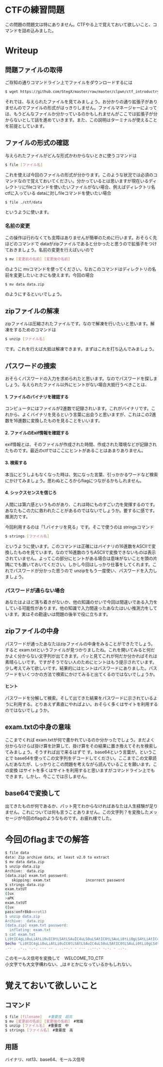 # CTFの練習問題
この問題の問題文は特にありません。CTFやる上で覚えておいて欲しいこと、コマンドを詰め込みました。
# Writeup
## 問題ファイルの取得
ご存知の通りコマンドライン上でファイルをダウンロードするには</br>
```bash
$ wget https://github.com/StegX/master/raw/master/clpwn/ctf_introductry/practice/data
```
それでは、与えられたファイルを見てみましょう。お分かりの通り拡張子がありませんのでファイルの形式がはっきりしません。ファイルマネージャーによっては、もうどんなファイルか分かっているのかもしれませんがここでは拡張子が分からないとして話を進めていきます。また、この説明はターミナルが使えることを前提としています。
## ファイルの形式の確認
与えられたファイルがどんな形式かわからないときに使うコマンドは</br>
```bash
$ file [ファイル名]
```
これを使えば今回のファイルの形式が分かります。このような状況では必須のコマンドなので覚えておいてください。分かっているとは思いますが現在いるディレクトリにfileコマンドを使いたいファイルがない場合、例えばディレクトリ名 ctfに入っている dataに対しfileコマンドを使いたい場合</br>
```bash
$ file ./ctf/data
```
というように使います。
### 名前の変更
この操作は行わなくても支障はありませんが簡単のために行います。おそらく先ほどのコマンドで dataがzipファイルであると分かったと思うので拡張子をつけておきましょう。名前の変更を行えばいいので</br>
```bash
$ mv [変更前の名前] [変更後の名前]
```
のように mvコマンドを使ってください。なおこのコマンドはディレクトリの名前を変更したいときにも使えます。今回の場合</br>
```bash
$ mv data data.zip
```
のようにするといいでしょう。
## zipファイルの解凍
zipファイルは圧縮されたファイルです。なので解凍を行いたいと思います。解凍をするためのコマンドは</br>
```bash
$ unzip [ファイル名]
```
です。これを行えば大抵は解凍できます。まずはこれを打ち込んでみましょう。
## パスワードの捜索
おそらくパスワードの入力を求められたと思います。なのでパスワードを探しましょう。与えられたファイル以外にヒントがない場合大抵行うべきことは、
#### 1. ファイルのバイナリを確認する
コンピュータにはファイルが2進数で記録されいます。これがバイナリです。これから、よくバイナリを見るという言葉に出会うと思いますが、これはこの2進数を16進数に変換したものを見ることをいいます。
#### 2. ファイルのExif情報を確認する
exif情報とは、そのファイルが作成された時間、作成された環境などが記録されたものです。最近のctfではここにヒントがあることはあまりありません。
#### 3. 検索する
本当にどうしよもなくなった時は、気になった言葉、引っかかるワードなど検索にかけてみましょう。思わぬところからflagにつながるかもしれません。
#### 4. シックスセンスを信じろ
人間には第六感というものがあり、これは時にものすごい力を発揮するのです。あなたもこの力に救われたことがあるのではないでしょうか。要するに感です。推測力です。</br>

今回利用するのは「1.バイナリを見る」です。そこで使うのは stringsコマンド</br>
```bash
$ strings [ファイル名]
```
というように使います。このコマンドは正確にはバイナリの16進数をASCIIで変換したものを見ています。なので16進数のうちASCIIで変換できないものは表示されていません。よってこの部分にヒントがある場合は意味がないことを頭の片隅にでも置いておいてください。しかし今回はしっかり仕事をしてくれます。これでパスワードが分かった思うので unzipをもう一度使い、パスワードを入力しましょう。
### パスワードが通らない場合
あなたはよほど落ち着きがないか、他の知識のせいで今回は間違いである入力をしている可能性があります。他の知識で入力間違ったあなたはいい推測力をしています。実はその勘違いは問題の後半で役に立ちます。
## zipファイルの中身
パスワードが通ったあなたはzipファイルの中身をみることができたでしょう。すると exam.txtというファイルが見つかりましたね。これを開いてみると何だかよく分からない文字列が出てきます。パッと見てこれが何だか分かればそれは素晴らしいです。ですがそうでない人のためにヒントはもう提示されています。少し考えてみて欲しいです。結果的にはヒントはパスワードにありました。パスワードをいくつかの方法で検索にかけてみると出てくるのではないでしょうか。
#### ヒント
パスワードを分解して検索。そして出てきた結果をパスワードに示されているように利用する。とりあえず素直にやればよい。おそらく多くはサイトを利用するのではないでしょうか。
## exam.txtの中身の意味
ここまでくれば exam.txtが何で書かれているのか分かったでしょう。まだよく分からなけらば掛け算を計算して、掛け算をその結果に置き換えてそれを検索してみましょう。そうすれば出で来るはずで す。base64という言葉が。ということで base64を使ってこの文字列をデコードしてください。ここまでこの文章読んだあなたが、しっかりとこの問題を考えながら読んでいることを願います。この変換 はサイトを多くはサイトを利用すると思いますがコマンドライン上でもできます。しかし、今ここでは示しません。
## base64で変換して
出てきたものが何であるか、パット見てわからなければあなたは人生経験が足りません。これについては何も言うことありません。この文字列？を変換したメッセージが今回のflagのようなものです。お疲れ様でした。
# 今回のflagまでの解答
```bash
$ file data
data: Zip archive data, at least v2.0 to extract
$ mv data data.zip
$ unzip data.zip
Archive:  data.zip
[data.zip] exam.txt password:
   skipping: exam.txt                incorrect password
$ strings data.zip
exam.txtUT
([ux
>aPK
exam.txtUT
([ux
pass:onfr8k8<<rot13
$ unzip data.zip
Archive:  data.zip
[data.zip] exam.txt password:
  inflating: exam.txt
$ cat exam.txt
Li0tIC4gLi0uLiAtLi0uIC0tLSAtLSAuIC4uLS0uLSAtIC0tLSAuLi0tLi0gLS4tLiAtIC4uLS4=
$echo "Li0tIC4gLi0uLiAtLi0uIC0tLSAtLSAuIC4uLS0uLSAtIC0tLSAuLi0tLi0gLS4tLiAtIC4uLS4="| base64 -d
.-- . .-.. -.-. --- -- . ..--.- - --- ..--.- -.-. - ..-.
```
このモールス信号を変換して　WELCOME_TO_CTF</br>
小文字でも大文字構わない、_は＃とかになっているかもしれない。
# 覚えておいて欲しいこと

## コマンド
```bash
$ file [filename]   #重要度　超高
$ mv [変更前の名前] [変更後の名前]　#常識
$ unzip [ファイル名]　#重要度　中
$ strings [ファイル名]　#重要度　高
```
## 用語
バイナリ、rot13、base64、モールス信号

